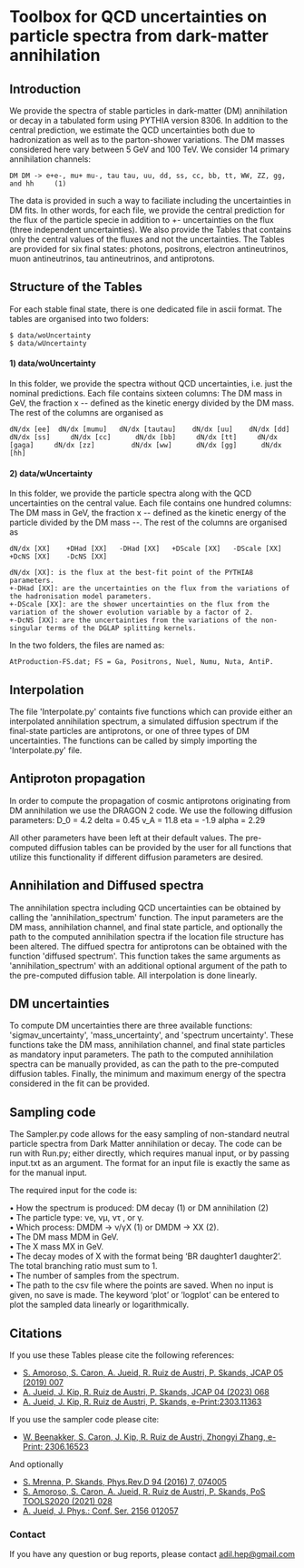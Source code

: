 # Toolbox for QCD uncertainties on particle spectra from dark-matter annihilation

## Introduction

We provide the spectra of stable particles in dark-matter (DM) annihilation or decay in a tabulated form using PYTHIA version 8306. In addition to the central prediction, we estimate the QCD uncertainties both due to hadronization as well as to the parton-shower variations. The DM masses considered here vary between 5 GeV and 100 TeV. We consider 14 primary annihilation channels:

```console
DM DM -> e+e-, mu+ mu-, tau tau, uu, dd, ss, cc, bb, tt, WW, ZZ, gg, and hh     (1)
```

The data is provided in such a way to faciliate including the uncertainties in DM fits. In other words, for each file, we provide the central prediction for the flux of the particle specie in addition to +- uncertainties on the flux (three independent uncertainties). We also provide the Tables that contains only the central values of the fluxes and not the uncertainties. The Tables are provided for six final states: photons, positrons, electron antineutrinos, muon antineutrinos, tau antineutrinos, and antiprotons.

## Structure of the Tables

For each stable final state, there is one dedicated file in ascii format. The tables are organised into two folders: 
```console
$ data/woUncertainty
$ data/wUncertainty
```

#### 1) data/woUncertainty

In this folder, we provide the spectra without QCD uncertainties, i.e. just the nominal predictions. Each file contains sixteen columns: The DM mass in GeV, the fraction x -- defined as the kinetic energy divided by the DM mass. The rest of the columns are organised as 

```console
dN/dx [ee]  dN/dx [mumu]   dN/dx [tautau]    dN/dx [uu]    dN/dx [dd]    dN/dx [ss]     dN/dx [cc]      dN/dx [bb]     dN/dx [tt]     dN/dx [gaga]     dN/dx [zz]         dN/dx [ww]      dN/dx [gg]      dN/dx [hh]     
```

#### 2) data/wUncertainty

In this folder, we provide the particle spectra along with the QCD uncertainties on the central value. Each file contains one hundred columns: The DM mass in GeV, the fraction x -- defined as the kinetic energy of the particle divided by the DM mass --. The rest of the columns are organised as 

```console
dN/dx [XX]    +DHad [XX]   -DHad [XX]   +DScale [XX]   -DScale [XX]    +DcNS [XX]    -DcNS [XX]  

dN/dx [XX]: is the flux at the best-fit point of the PYTHIA8 parameters.
+-DHad [XX]: are the uncertainties on the flux from the variations of the hadronisation model parameters.
+-DScale [XX]: are the shower uncertainties on the flux from the variation of the shower evolution variable by a factor of 2.
+-DcNS [XX]: are the uncertainties from the variations of the non-singular terms of the DGLAP splitting kernels. 
```

In the two folders, the files are named as:
```console
AtProduction-FS.dat; FS = Ga, Positrons, Nuel, Numu, Nuta, AntiP.
```

## Interpolation

The file 'Interpolate.py' containts five functions which can provide either an interpolated annihilation spectrum, a simulated diffusion spectrum if the final-state particles are antiprotons, or one of three types of DM uncertainties. The functions can be called by simply importing the 'Interpolate.py' file.

## Antiproton propagation

In order to compute the propagation of cosmic antiprotons originating from DM annihilation we use the DRAGON 2 code. We use the following diffusion parameters:
D_0 = 4.2
delta = 0.45
v_A = 11.8
eta = -1.9
alpha = 2.29

All other parameters have been left at their default values. The pre-computed diffusion tables can be provided by the user for all functions that utilize this functionality if different diffusion parameters are desired.

## Annihilation and Diffused spectra

The annihilation spectra including QCD uncertainties can be obtained by calling the 'annihilation_spectrum' function. The input parameters are the DM mass, annihilation channel, and final state particle, and optionally the path to the computed annihilation spectra if the location file structure has been altered. 
The diffued spectra for antiprotons can be obtained with the function 'diffused spectrum'. This function takes the same arguments as 'annihilation_spectrum' with an additional optional argument of the path to the pre-computed diffusion table. All interpolation is done linearly.

## DM uncertainties

To compute DM uncertainties there are three available functions: 'sigmav_uncertainty', 'mass_uncertainty', and 'spectrum uncertainty'. These functions take the DM mass, annihilation channel, and final state particles as mandatory input parameters. The path to the computed annihilation spectra can be manually provided, as can the path to the pre-computed diffusion tables. Finally, the minimum and maximum energy of the spectra considered in the fit can be provided.

## Sampling code

The Sampler.py code allows for the easy sampling of non-standard neutral particle spectra from Dark Matter annihilation or decay. The code can be run with Run.py; either directly, which requires manual input, or by passing input.txt as an argument. The format for an input file is exactly the same as for the manual input.  
  
The required input for the code is:

• How the spectrum is produced: DM decay (1) or DM annihilation (2)  
• The particle type: νe, νμ, ντ , or γ.  
• Which process: DMDM → ν/γX (1) or DMDM → XX (2).  
• The DM mass MDM in GeV.  
• The X mass MX in GeV.  
• The decay modes of X with the format being ‘BR daughter1 daughter2’. The total branching ratio must sum to 1.  
• The number of samples from the spectrum.  
• The path to the csv file where the points are saved. When no input is given, no save is made. The keyword ‘plot’ or ’logplot’ can be entered to plot the sampled data linearly or logarithmically. 
  
## Citations

If you use these Tables please cite the following references:

- [S. Amoroso, S. Caron, A. Jueid, R. Ruiz de Austri, P. Skands, JCAP 05 (2019) 007](https://arxiv.org/abs/1812.07424)
- [A. Jueid, J. Kip, R. Ruiz de Austri, P. Skands, JCAP 04 (2023) 068](https://arxiv.org/abs/2202.11546)
- [A. Jueid, J. Kip, R. Ruiz de Austri, P. Skands, e-Print:2303.11363](https://arxiv.org/abs/2303.11363)

If you use the sampler code please cite:

- [W. Beenakker, S. Caron, J. Kip, R. Ruiz de Austri, Zhongyi Zhang, e-Print: 2306.16523](https://arxiv.org/abs/2306.16523)

And optionally
- [S. Mrenna, P. Skands, Phys.Rev.D 94 (2016) 7, 074005](https://arxiv.org/abs/1605.08352)
- [S. Amoroso, S. Caron, A. Jueid, R. Ruiz de Austri, P. Skands,  PoS TOOLS2020 (2021) 028](https://arxiv.org/abs/2012.08901)
- [A. Jueid, J. Phys.: Conf. Ser. 2156 012057](https://arxiv.org/abs/2110.09747)

### Contact
If you have any question or bug reports, please contact adil.hep@gmail.com
